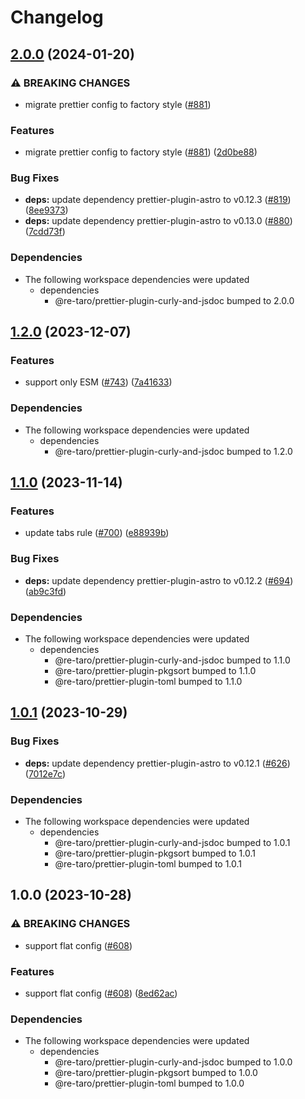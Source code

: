 # Changelog

## [2.0.0](https://github.com/re-taro/fmt/compare/prettier-config-v1.2.0...prettier-config-v2.0.0) (2024-01-20)


### ⚠ BREAKING CHANGES

* migrate prettier config to factory style ([#881](https://github.com/re-taro/fmt/issues/881))

### Features

* migrate prettier config to factory style ([#881](https://github.com/re-taro/fmt/issues/881)) ([2d0be88](https://github.com/re-taro/fmt/commit/2d0be8895a93767d5fbad5064287a872fac988f7))


### Bug Fixes

* **deps:** update dependency prettier-plugin-astro to v0.12.3 ([#819](https://github.com/re-taro/fmt/issues/819)) ([8ee9373](https://github.com/re-taro/fmt/commit/8ee93733df93e89a5b7e3d213e0a46bf1b2ce8a2))
* **deps:** update dependency prettier-plugin-astro to v0.13.0 ([#880](https://github.com/re-taro/fmt/issues/880)) ([7cdd73f](https://github.com/re-taro/fmt/commit/7cdd73fa15b6a5ad7fe39bf8b849db193585a471))


### Dependencies

* The following workspace dependencies were updated
  * dependencies
    * @re-taro/prettier-plugin-curly-and-jsdoc bumped to 2.0.0

## [1.2.0](https://github.com/re-taro/fmt/compare/prettier-config-v1.1.0...prettier-config-v1.2.0) (2023-12-07)

### Features

- support only ESM ([#743](https://github.com/re-taro/fmt/issues/743)) ([7a41633](https://github.com/re-taro/fmt/commit/7a416336c625034e4281a478ab2cc0a8e85da46f))

### Dependencies

- The following workspace dependencies were updated
  - dependencies
    - @re-taro/prettier-plugin-curly-and-jsdoc bumped to 1.2.0

## [1.1.0](https://github.com/re-taro/fmt/compare/prettier-config-v1.0.1...prettier-config-v1.1.0) (2023-11-14)

### Features

- update tabs rule ([#700](https://github.com/re-taro/fmt/issues/700)) ([e88939b](https://github.com/re-taro/fmt/commit/e88939bc71ad84ea14921316f013487846e9850a))

### Bug Fixes

- **deps:** update dependency prettier-plugin-astro to v0.12.2 ([#694](https://github.com/re-taro/fmt/issues/694)) ([ab9c3fd](https://github.com/re-taro/fmt/commit/ab9c3fdb38ae9a8fb4d5ef3c2966d62ce659367f))

### Dependencies

- The following workspace dependencies were updated
  - dependencies
    - @re-taro/prettier-plugin-curly-and-jsdoc bumped to 1.1.0
    - @re-taro/prettier-plugin-pkgsort bumped to 1.1.0
    - @re-taro/prettier-plugin-toml bumped to 1.1.0

## [1.0.1](https://github.com/re-taro/fmt/compare/prettier-config-v1.0.0...prettier-config-v1.0.1) (2023-10-29)

### Bug Fixes

- **deps:** update dependency prettier-plugin-astro to v0.12.1 ([#626](https://github.com/re-taro/fmt/issues/626)) ([7012e7c](https://github.com/re-taro/fmt/commit/7012e7ccae84cb513a78669793f6266d34d3e182))

### Dependencies

- The following workspace dependencies were updated
  - dependencies
    - @re-taro/prettier-plugin-curly-and-jsdoc bumped to 1.0.1
    - @re-taro/prettier-plugin-pkgsort bumped to 1.0.1
    - @re-taro/prettier-plugin-toml bumped to 1.0.1

## 1.0.0 (2023-10-28)

### ⚠ BREAKING CHANGES

- support flat config ([#608](https://github.com/re-taro/fmt/issues/608))

### Features

- support flat config ([#608](https://github.com/re-taro/fmt/issues/608)) ([8ed62ac](https://github.com/re-taro/fmt/commit/8ed62acbaa5018633fc57a361654c2803ca89ef7))

### Dependencies

- The following workspace dependencies were updated
  - dependencies
    - @re-taro/prettier-plugin-curly-and-jsdoc bumped to 1.0.0
    - @re-taro/prettier-plugin-pkgsort bumped to 1.0.0
    - @re-taro/prettier-plugin-toml bumped to 1.0.0
